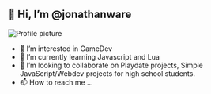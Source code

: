 ## 👋 Hi, I’m @jonathanware

![Profile picture](Profile.jpg)

- 👀 I’m interested in GameDev
- 🌱 I’m currently learning Javascript and Lua
- 💞️ I’m looking to collaborate on Playdate projects, Simple JavaScript/Webdev projects for high school students.
- 📫 How to reach me ...
